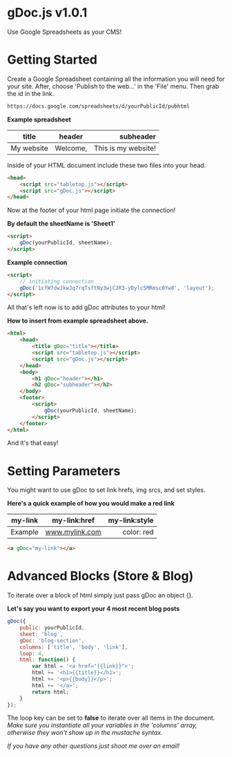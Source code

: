 # gDoc.js v1.0.1

Use Google Spreadsheets as your CMS!

# Getting Started

Create a Google Spreadsheet containing all the information you will need for your site. After, choose 'Publish to the web...' in the 'File' menu. Then grab the id in the link.

```html
https://docs.google.com/spreadsheets/d/yourPublicId/pubhtml
```

__Example spreadsheet__

| title               | header              | subheader           |
| ------------------- |:-------------------:| -------------------:|
| My website          | Welcome,            | This is my website! |

Inside of your HTML document include these two files into your head.

```html
<head>
    <script src="tabletop.js"></script>
    <script src="gDoc.js"></script>
</head>
```

Now at the footer of your html page initiate the connection! 

__By default the sheetName is 'Sheet1'__

```html
<script>
    gDoc(yourPublicId, sheetName);
</script>
```

__Example connection__

```html
<script>
    // initiating connection
    gDoc('1cfW7dwJkwJq7rqTsftNy3wjCJR3-yDylc5MRmsc0Yw8', 'layout');
</script>
```

All that's left now is to add gDoc attributes to your html!

__How to insert from example spreadsheet above.__

```html 
<html>
    <head>
        <title gDoc="title"></title>
        <script src="tabletop.js"></script>
        <script src="gDoc.js"></script>
    </head>
    <body>
        <h1 gDoc="header"></h1>
        <h2 gDoc="subheader"></h2>
    </body>
    <footer>
        <script>
            gDoc(yourPublicId, sheetName);
        </script>               
    </footer>
</html>
```

And it's that easy!

# Setting Parameters

You might want to use gDoc to set link hrefs, img srcs, and set styles. 

__Here's a quick example of how you would make a red link__

| my-link             | my-link:href        | my-link:style       |
| ------------------- |:-------------------:| -------------------:|
| Example             | www.mylink.com      | color: red          |


```html 
<a gDoc="my-link"></a>
```

# Advanced Blocks (Store & Blog)

To iterate over a block of html simply just pass gDoc an object {}.

__Let's say you want to export your 4 most recent blog posts__

```javascript 
gDoc({
    public: yourPublicId,
    sheet: 'blog',
    gDoc: 'blog-section',
    columns: ['title', 'body', 'link'],
    loop: 4,
    html: function() {
        var html = '<a href="{{link}}">';
        html += '<h1>{{title}}</h1>';
        html += '<p>{{body}}</p>';
        html += '</a>';
        return html;
    }
});
```

The loop key can be set to __false__ to iterate over all items in the document. _Make sure you instantiate all your variables in the 'columns' array, otherwise they won't show up in the mustache syntax._ 

_If you have any other questions just shoot me over an email!_